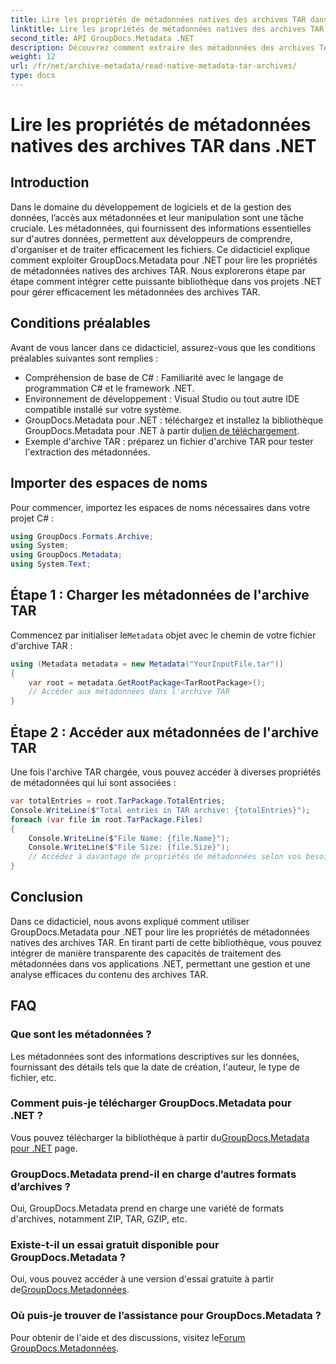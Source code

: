 ```yaml
---
title: Lire les propriétés de métadonnées natives des archives TAR dans .NET
linktitle: Lire les propriétés de métadonnées natives des archives TAR dans .NET
second_title: API GroupDocs.Metadata .NET
description: Découvrez comment extraire des métadonnées des archives TAR dans .NET à l'aide de GroupDocs.Metadata. Ce didacticiel vous guide pas à pas tout au long du processus.
weight: 12
url: /fr/net/archive-metadata/read-native-metadata-tar-archives/
type: docs
---
```

# Lire les propriétés de métadonnées natives des archives TAR dans .NET

## Introduction
Dans le domaine du développement de logiciels et de la gestion des données, l’accès aux métadonnées et leur manipulation sont une tâche cruciale. Les métadonnées, qui fournissent des informations essentielles sur d'autres données, permettent aux développeurs de comprendre, d'organiser et de traiter efficacement les fichiers. Ce didacticiel explique comment exploiter GroupDocs.Metadata pour .NET pour lire les propriétés de métadonnées natives des archives TAR. Nous explorerons étape par étape comment intégrer cette puissante bibliothèque dans vos projets .NET pour gérer efficacement les métadonnées des archives TAR.
## Conditions préalables
Avant de vous lancer dans ce didacticiel, assurez-vous que les conditions préalables suivantes sont remplies :
- Compréhension de base de C# : Familiarité avec le langage de programmation C# et le framework .NET.
- Environnement de développement : Visual Studio ou tout autre IDE compatible installé sur votre système.
-  GroupDocs.Metadata pour .NET : téléchargez et installez la bibliothèque GroupDocs.Metadata pour .NET à partir du[lien de téléchargement](https://releases.groupdocs.com/metadata/net/).
- Exemple d'archive TAR : préparez un fichier d'archive TAR pour tester l'extraction des métadonnées.

## Importer des espaces de noms
Pour commencer, importez les espaces de noms nécessaires dans votre projet C# :
```csharp
using GroupDocs.Formats.Archive;
using System;
using GroupDocs.Metadata;
using System.Text;
```
## Étape 1 : Charger les métadonnées de l'archive TAR
 Commencez par initialiser le`Metadata` objet avec le chemin de votre fichier d'archive TAR :
```csharp
using (Metadata metadata = new Metadata("YourInputFile.tar"))
{
    var root = metadata.GetRootPackage<TarRootPackage>();
    // Accéder aux métadonnées dans l'archive TAR
}
```
## Étape 2 : Accéder aux métadonnées de l'archive TAR
Une fois l'archive TAR chargée, vous pouvez accéder à diverses propriétés de métadonnées qui lui sont associées :
```csharp
var totalEntries = root.TarPackage.TotalEntries;
Console.WriteLine($"Total entries in TAR archive: {totalEntries}");
foreach (var file in root.TarPackage.Files)
{
    Console.WriteLine($"File Name: {file.Name}");
    Console.WriteLine($"File Size: {file.Size}");
    // Accédez à davantage de propriétés de métadonnées selon vos besoins
}
```

## Conclusion
Dans ce didacticiel, nous avons expliqué comment utiliser GroupDocs.Metadata pour .NET pour lire les propriétés de métadonnées natives des archives TAR. En tirant parti de cette bibliothèque, vous pouvez intégrer de manière transparente des capacités de traitement des métadonnées dans vos applications .NET, permettant une gestion et une analyse efficaces du contenu des archives TAR.

## FAQ
### Que sont les métadonnées ?
Les métadonnées sont des informations descriptives sur les données, fournissant des détails tels que la date de création, l'auteur, le type de fichier, etc.
### Comment puis-je télécharger GroupDocs.Metadata pour .NET ?
 Vous pouvez télécharger la bibliothèque à partir du[GroupDocs.Metadata pour .NET](https://releases.groupdocs.com/metadata/net/) page.
### GroupDocs.Metadata prend-il en charge d’autres formats d’archives ?
Oui, GroupDocs.Metadata prend en charge une variété de formats d'archives, notamment ZIP, TAR, GZIP, etc.
### Existe-t-il un essai gratuit disponible pour GroupDocs.Metadata ?
 Oui, vous pouvez accéder à une version d'essai gratuite à partir de[GroupDocs.Metadonnées](https://releases.groupdocs.com/).
### Où puis-je trouver de l’assistance pour GroupDocs.Metadata ?
 Pour obtenir de l'aide et des discussions, visitez le[Forum GroupDocs.Metadonnées](https://forum.groupdocs.com/c/metadata/14).